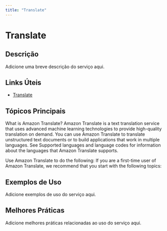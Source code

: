 ```yaml
---
title: "Translate"
---
```


# Translate

## Descrição

Adicione uma breve descrição do serviço aqui.

## Links Úteis

- [Translate](https://docs.aws.amazon.com/translate/latest/dg/what-is.html)

## Tópicos Principais

What is Amazon Translate?
Amazon Translate is a text translation service that uses advanced machine learning technologies to
        provide high-quality translation on demand. You can use Amazon Translate to translate unstructured text
        documents or to build applications that work in multiple languages. See Supported languages and language codes for information about the languages that Amazon Translate supports.


Use Amazon Translate to do the following:
If you are a first-time user of Amazon Translate, we recommend that you start with the following topics:

## Exemplos de Uso

Adicione exemplos de uso do serviço aqui.

## Melhores Práticas

Adicione melhores práticas relacionadas ao uso do serviço aqui.
